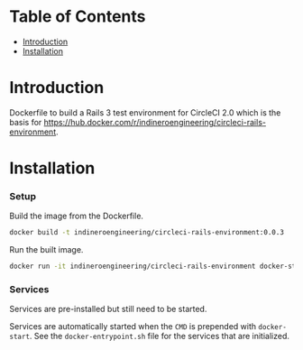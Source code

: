 # Table of Contents

- [Introduction](#introduction)
- [Installation](#installation)

# Introduction

Dockerfile to build a Rails 3 test environment for CircleCI 2.0 which is the basis for https://hub.docker.com/r/indineroengineering/circleci-rails-environment.

# Installation

### Setup

Build the image from the Dockerfile.

```bash
docker build -t indineroengineering/circleci-rails-environment:0.0.3
```

Run the built image.

```bash
docker run -it indineroengineering/circleci-rails-environment docker-start bash
```

### Services

Services are pre-installed but still need to be started.

Services are automatically started when the `CMD` is prepended with `docker-start`. See the `docker-entrypoint.sh` file for the services that are initialized.
